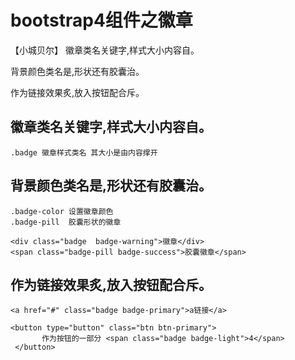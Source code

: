 # bootstrap4组件之徽章
【小城贝尔】
徽章类名关键字,样式大小内容自。

背景颜色类名是,形状还有胶囊治。

作为链接效果炙,放入按钮配合斥。

## 徽章类名关键字,样式大小内容自。
    .badge 徽章样式类名 其大小是由内容撑开
## 背景颜色类名是,形状还有胶囊治。
    .badge-color 设置徽章颜色
    .badge-pill  胶囊形状的徽章

    <div class="badge  badge-warning">徽章</div>
    <span class="badge-pill badge-success">胶囊徽章</span>

## 作为链接效果炙,放入按钮配合斥。
    <a href="#" class="badge badge-primary">a链接</a>

    <button type="button" class="btn btn-primary">
           作为按钮的一部分 <span class="badge badge-light">4</span>
     </button>